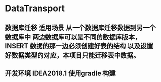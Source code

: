 # DataTransport
## 数据库迁移 适用场景 从一个数据库迁移数据到另一个数据库中 两边数据库可以是不同的数据库版本，INSERT 数据的那一边必须创建好表的结构 以及设置好数据类型的对应，本项目只能迁移表中数据。

## 开发环境 IDEA2018.1 使用gradle 构建
